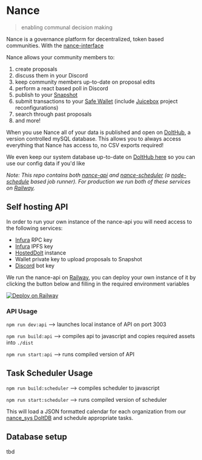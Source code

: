 # Nance
> enabling communal decision making
> 
Nance is a governance platform for decentralized, token based communities. With the [nance-interface](https://github.com/nance-eth/nance-interface)

Nance allows your community members to:
1. create proposals
2. discuss them in your Discord
3. keep community members up-to-date on proposal edits
4. perform a react based poll in Discord
5. publish to your [Snapshot](https://snapshot.org/#/)
6. submit transactions to your [Safe Wallet](https://safe.global) (include [Juicebox](https://juicebox.money) project reconfigurations)
7. search through past proposals
8. and more!

When you use Nance all of your data is published and open on [DoltHub](https://dolthub.com), a version controlled mySQL database. This allows you to always access everything that Nance has access to, no CSV exports required!

We even keep our system database up-to-date on [DoltHub here](https://www.dolthub.com/repositories/nance/nance_sys) so you can use our config data if you'd like

_Note:
This repo contains both [nance-api](/src/api) and [nance-scheduler](/src/scheduler) (a [node-schedule](https://www.npmjs.com/package/node-schedule) based job runner). For production we run both of these services on [Railway](https://railway.app)._

## Self hosting API

In order to run your own instance of the nance-api you will need access to the following services:
* [Infura](https://www.infura.io) RPC key
* [Infura](https://www.infura.io) IPFS key
* [HostedDolt](https://hosted.doltdb.com) instance
* Wallet private key to upload proposals to Snapshot
* [Discord](https://discord.com/developers/docs/intro) bot key

We run the nance-api on [Railway](https://railway.app?referralCode=UAqXpP), you can deploy your own instance of it by clicking the button below and filling in the required environment variables

[![Deploy on Railway](https://railway.app/button.svg)](https://railway.app/template/DqkfRY?referralCode=UAqXpP)

### API Usage
`npm run dev:api` --> launches local instance of API on port 3003

`npm run build:api` --> compiles api to javascript and copies required assets into `./dist`

`npm run start:api` --> runs compiled version of API

## Task Scheduler Usage
`npm run build:scheduler` --> compiles scheduler to javascript

`npm run start:scheduler` --> runs compiled version of scheduler

This will load a JSON formatted calendar for each organization from our [nance_sys DoltDB](https://www.dolthub.com/repositories/nance/nance_sys)
and schedule appropriate tasks.

## Database setup

tbd
